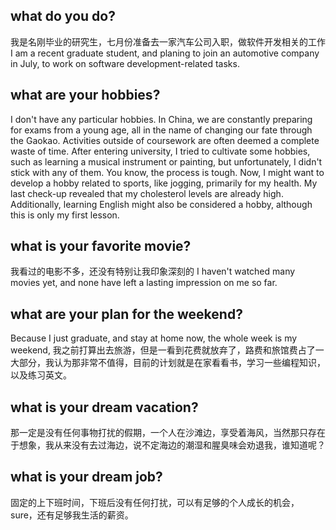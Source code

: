 ## what do you do?
我是名刚毕业的研究生，七月份准备去一家汽车公司入职，做软件开发相关的工作
I am a recent graduate student, and planing to join an automotive company in July,
to work on software development-related tasks.
## what are your hobbies?
I don't have any particular hobbies. In China, we are constantly preparing for exams from a young age, all in the name of changing our fate through the Gaokao. Activities outside of coursework are often deemed a complete waste of time. After entering university, I tried to cultivate some hobbies, such as learning a musical instrument or painting, but unfortunately, I didn't stick with any of them. You know, the process is tough. Now, I might want to develop a hobby related to sports, like jogging, primarily for my health. My last check-up revealed that my cholesterol levels are already high. Additionally, learning English might also be considered a hobby, although this is only my first lesson.

## what is your favorite movie?
我看过的电影不多，还没有特别让我印象深刻的
I haven't watched many movies yet, and none have left a lasting impression on me so far.
## what are your plan for the weekend?
Because I just graduate, and stay at home now, the whole week is my weekend, 我之前打算出去旅游，但是一看到花费就放弃了，路费和旅馆费占了一大部分，我认为那非常不值得，目前的计划就是在家看看书，学习一些编程知识，以及练习英文。

## what is your dream vacation?
那一定是没有任何事物打扰的假期，一个人在沙滩边，享受着海风，当然那只存在于想象，我从来没有去过海边，说不定海边的潮湿和腥臭味会劝退我，谁知道呢？
## what is your dream job?
固定的上下班时间，下班后没有任何打扰，可以有足够的个人成长的机会，sure，还有足够我生活的薪资。
